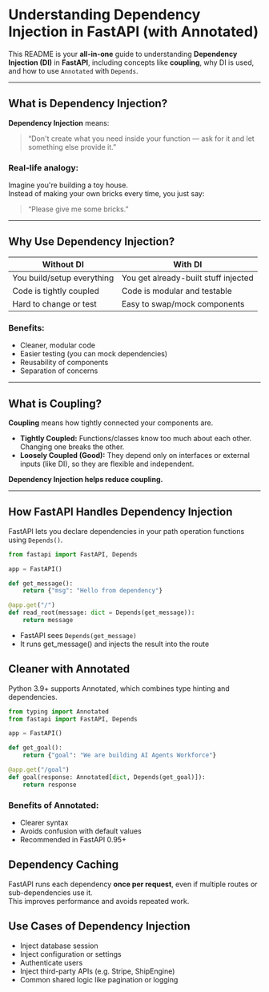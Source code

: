 #  Understanding Dependency Injection in FastAPI (with Annotated)

This README is your **all-in-one** guide to understanding **Dependency Injection (DI)** in **FastAPI**, including concepts like **coupling**, why DI is used, and how to use `Annotated` with `Depends`.

---

##  What is Dependency Injection?

**Dependency Injection** means:  
> “Don't create what you need inside your function — ask for it and let something else provide it.”

###  Real-life analogy:
Imagine you're building a toy house.  
Instead of making your own bricks every time, you just say:  
> “Please give me some bricks.”

---

##  Why Use Dependency Injection?

| Without DI                        | With DI                               |
|----------------------------------|----------------------------------------|
| You build/setup everything       | You get already-built stuff injected   |
| Code is tightly coupled          | Code is modular and testable           |
| Hard to change or test           | Easy to swap/mock components           |


###  Benefits:
- Cleaner, modular code
- Easier testing (you can mock dependencies)
- Reusability of components
- Separation of concerns

---

##  What is Coupling?

**Coupling** means how tightly connected your components are.

- **Tightly Coupled:** Functions/classes know too much about each other. Changing one breaks the other.
- **Loosely Coupled (Good):** They depend only on interfaces or external inputs (like DI), so they are flexible and independent.

**Dependency Injection helps reduce coupling.**

---

##  How FastAPI Handles Dependency Injection

FastAPI lets you declare dependencies in your path operation functions using `Depends()`.

```python
from fastapi import FastAPI, Depends

app = FastAPI()

def get_message():
    return {"msg": "Hello from dependency"}

@app.get("/")
def read_root(message: dict = Depends(get_message)):
    return message
```
- FastAPI sees `Depends(get_message)`
- It runs get_message() and injects the result into the route



## Cleaner with Annotated
Python 3.9+ supports Annotated, which combines type hinting and dependencies.

```python
from typing import Annotated
from fastapi import FastAPI, Depends

app = FastAPI()

def get_goal():
    return {"goal": "We are building AI Agents Workforce"}

@app.get("/goal")
def goal(response: Annotated[dict, Depends(get_goal)]):
    return response
```

### Benefits of Annotated:
- Clearer syntax
- Avoids confusion with default values
- Recommended in FastAPI 0.95+


##  Dependency Caching

FastAPI runs each dependency **once per request**, even if multiple routes or sub-dependencies use it.  
This improves performance and avoids repeated work.


## Use Cases of Dependency Injection
- Inject database session
- Inject configuration or settings
- Authenticate users
- Inject third-party APIs (e.g. Stripe, ShipEngine)
- Common shared logic like pagination or logging